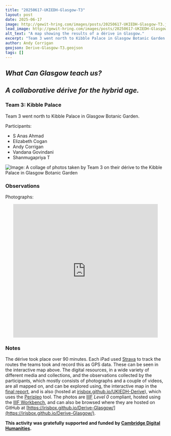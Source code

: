 ```yaml
---
title: "20250617-UKIEDH-Glasgow-T3"
layout: post
date: 2025-06-17
image: http://gewit-hring.com/images/posts/20250617-UKIEDH-Glasgow-T3.jpg
lead_image: http://gewit-hring.com/images/posts/20250617-UKIEDH-Glasgow-T3.jpg
alt_text: "A map showing the results of a dérive in Glasgow."
excerpt: "Team 3 went north to Kibble Palace in Glasgow Botanic Garden. What did they find?"
author: Andy Corrigan
geojson: Derive-Glasgow-T3.geojson  
tags: []
---
```

## ***What Can Glasgow teach us?***   
## ***A collaborative dérive for the hybrid age.***  

### Team 3: Kibble Palace

Team 3 went north to Kibble Palace in Glasgow Botanic Garden.

Participants:
- S Anas Ahmad 
- Elizabeth Cogan
- Andy Corrigan
- Vandana Govindani
- Shanmugapriya T

![Image: A collage of photos taken by Team 3 on their dérive to the Kibble Palace in Glasgow Botanic Garden]({{site.url}}/images/posts/Derive-Glasgow-T3.jpg)

### Observations  
  
Photographs:  
<p align="center"><iframe src="https://uv-v4.netlify.app/uv.html#?manifest=https://irisbox.github.io/Derive-Glasgow/manifests/Team-3-Kibble-Palace.json&c=0&m=0&cv=0&config=&locales=en-GB:English (GB),cy-GB:Cymraeg,fr-FR:Français (FR),pl-PL:Polski,sv-SE:Svenska" width="90%" height="420" allowfullscreen frameborder="0"></iframe></p>       
  
### Notes
The dérive took place over 90 minutes. Each iPad used [Strava](https://www.strava.com/) to track the routes the teams took and record this as GPS data. These can be seen in the interactive map above. The digital resources, in a wide variety of different media and collections, and the observations collected by the participants, which mostly consists of photographs and a couple of videos, are all mapped on, and can be explored using, the interactive map in the [final report](https://gewit-hring.com/journal/ukiedh-glasgow/), and is also (hosted at [irisbox.github.io/UKIEDH-Derive](https://irisbox.github.io/UKIEDH-Derive/)), which uses the [Peripleo](https://britishlibrary.github.io/locating-a-national-collection/Peripleo.html) tool. The photos are [IIIF](https://iiif.io/) *Level 0* compliant, hosted using the [IIIF Workbench](https://github.com/glenrobson/github_iiif), and can also be browsed where they are hosted on GitHub at [https://irisbox.github.io/Derive-Glasgow/](https://irisbox.github.io/Derive-Glasgow/).     
  
**This activity was gratefully supported and funded by [Cambridge Digital Humanities](https://www.cdh.cam.ac.uk/).**   
